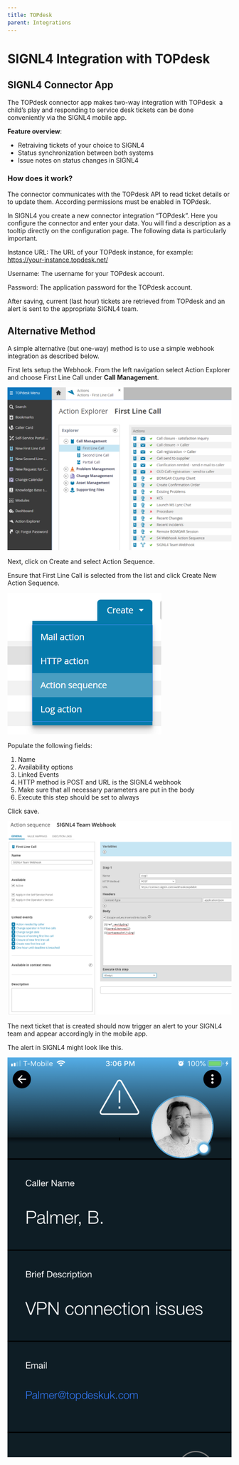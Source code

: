 ```yaml
---
title: TOPdesk
parent: Integrations
---
```


# SIGNL4 Integration with TOPdesk

## SIGNL4 Connector App

The TOPdesk connector app makes two-way integration with TOPdesk  a child’s play and responding to service desk tickets can be done conveniently via the SIGNL4 mobile app.

**Feature overview**:
- Retraiving tickets of your choice to SIGNL4
- Status synchronization between both systems
- Issue notes on status changes in SIGNL4

### How does it work?

The connector communicates with the TOPdesk API to read ticket details or to update them. According permissions must be enabled in TOPdesk.

In SIGNL4 you create a new connector integration “TOPdesk”. Here you configure the connector and enter your data. You will find a description as a tooltip directly on the configuration page. The following data is particularly important.

Instance URL: The URL of your TOPdesk instance, for example: https://your-instance.topdesk.net/

Username: The username for your TOPdesk account.

Password: The application password for the TOPdesk account.

After saving, current (last hour) tickets are retrieved from TOPdesk and an alert is sent to the appropriate SIGNL4 team.

## Alternative Method

A simple alternative (but one-way) method is to use a simple webhook integration as described below.

First lets setup the Webhook. From the left navigation select Action Explorer and choose First Line Call under **Call Management**.

![TOPdesk First Line](topdesk-first-line.png)

Next, click on Create and select Action Sequence.

Ensure that First Line Call is selected from the list and click Create New Action Sequence.

![TOPdesk Action Sequence](topdesk-action-sequence.png)

Populate the following fields:
1. Name
2. Availability options
3. Linked Events
4. HTTP method is POST and URL is the SIGNL4 webhook
5. Make sure that all necessary parameters are put in the body
6. Execute this step should be set to always

Click save.

![Topdesk Webhook](topdesk-webhook.png)

The next ticket that is created should now trigger an alert to your SIGNL4 team and appear accordingly in the mobile app.

The alert in SIGNL4 might look like this.

![SIGNL4 Alert](signl4-topdesk.png)
